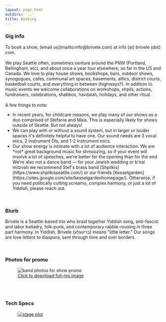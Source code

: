```yaml
---
layout: page.html
outdirs: '..'
title: Booking
---
```

<h3>Gig info</h3>
To book a show, [email us](mailto:info@brivele.com) at info (at) brivele (dot) com.</br></br>
We play Seattle often, sometimes venture around the PNW (Portland, Bellingham, etc), and about once a year tour elsewhere, so far in the US and Canada. We love to play house shows, bookshops, bars, outdoor shows, synogogues, cafes, communal art spaces, basements, attics, district courts, basketball courts, and everything in between (highways?). In addition to music events we welcome collaborations on workshops, shpils, actions, fundraisers, celebrations, shabbos, havdalah, holidays, and other ritual.</br></br>
A few things to note:</br>
<ul>
<li>In recent years, for childcare reasons, we play many of our shows as a duo comprised of Stefanie and Maia. This is especially likely for shows outside of Seattle. But not always!</li>
<li>We can play with or without a sound system, but in larger or louder spaces it's definitely helpful to have one. Our sound needs are 3 vocal mics, 2 instrument DIs, and 1-2 instrument mics.</li>
<li>Our show energy is intimate with a lot of audience interaction. We are *not* great background music for shmoozing, so if your event will involve a lot of speeches, we're better for the opening than for the end. We're also not a dance band &mdash; for your Jewish wedding or b'nai mitzvah we recommend Stef's brass band [Shpilkis](https://www.shpilkisseattle.com/) or our friends [Kesselgarden](https://sites.google.com/site/kesselgardenhomepage/). Otherwise, if you need politically cutting screamo, complex harmony, or just a lot of Yiddish, please reach out.</li>
</ul>
<br/>
<h3>Blurb</h3>
<p>Brivele is a Seattle-based trio who braid together Yiddish song, anti-fascist and labor balladry, folk-punk, and contemporary rabble-rousing in three part harmony. In Yiddish, Brivele (בריוועלע) means "little letter." Our songs are love letters to diaspora, sent through time and over borders.</p>
<br/>

<h3>Photos for promo</h3>
<div class='photo'>
<figure id='photoelement'><img src='../images/bandpix/lowfi/tea.JPG' alt='band photos for show promo'>
<div id='getfullres' class='promo'><span><a href='' target='_blank'><i class="fa fa-download" aria-hidden="true"></i> Click to download full-res image</a></span></div>
</figure>
<div class='arrowseparator'></div>
<span class='larr'><i class="fa fa-angle-left fa-2x"></i></span>
<span class='rarr'><i class="fa fa-angle-right fa-2x"></i></span>
</div>
<br/><br/>

<h3>Tech Specs</h3>
<div class='photo'>
<figure id='stageplot'><a href='../images/stageplot.jpg'><img src='../images/stageplot.jpg' alt='stage plot'></a></figure>
</div>


